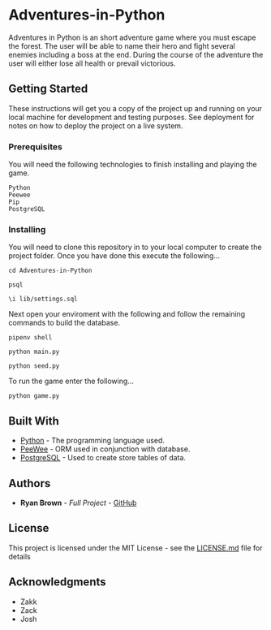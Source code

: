 # Adventures-in-Python

Adventures in Python is an short adventure game where you must escape the forest. 
The user will be able to name their hero and fight several enemies including a boss at the end.
During the course of the adventure the user will either lose all health or prevail victorious.

## Getting Started

These instructions will get you a copy of the project up and running on your local machine for development and testing purposes. See deployment for notes on how to deploy the project on a live system.

### Prerequisites

You will need the following technologies to finish installing and playing the game.
```
Python
Peewee
Pip
PostgreSQL
```

### Installing

You will need to clone this repository in to your local computer to create the project folder.
Once you have done this execute the following... 
```
cd Adventures-in-Python 
```
```
psql
```
```
\i lib/settings.sql
```

Next open your enviroment with the following and follow the remaining commands to build the database.
```
pipenv shell
```
```
python main.py
```
```
python seed.py
```

To run the game enter the following...
```
python game.py
```

## Built With

* [Python]() - The programming language used.
* [PeeWee]() - ORM used in conjunction with database.
* [PostgreSQL]() - Used to create store tables of data.


## Authors

* **Ryan Brown** - *Full Project* - [GitHub](https://github.com/PurpleBooth)

## License

This project is licensed under the MIT License - see the [LICENSE.md](LICENSE.md) file for details

## Acknowledgments

* Zakk
* Zack
* Josh
